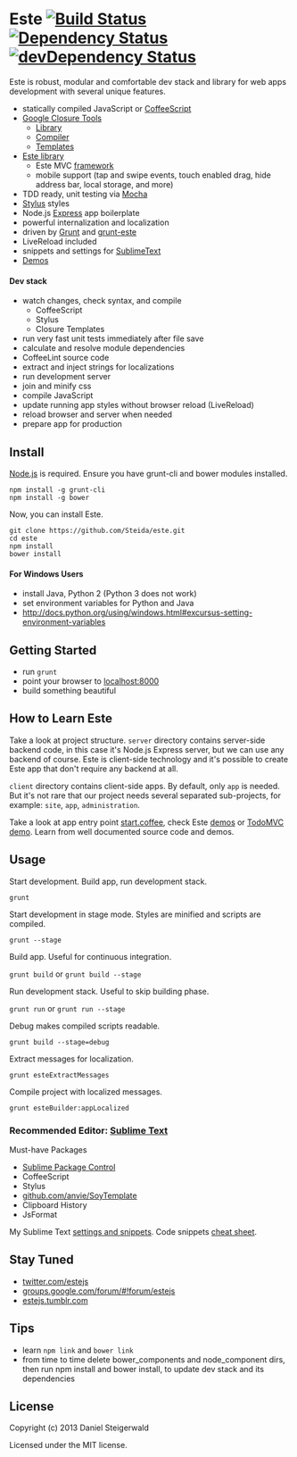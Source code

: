 # Este [![Build Status](https://secure.travis-ci.org/Steida/este.png?branch=master)](http://travis-ci.org/Steida/este) [![Dependency Status](https://david-dm.org/steida/este.png)](https://david-dm.org/steida/este) [![devDependency Status](https://david-dm.org/steida/este/dev-status.png)](https://david-dm.org/steida/este#info=devDependencies)

Este is robust, modular and comfortable dev stack and library for web apps development with several unique features.

  - statically compiled JavaScript or [CoffeeScript](http://coffeescript.org)
  - [Google Closure Tools](https://developers.google.com/closure)
    - [Library](https://developers.google.com/closure/library)
    - [Compiler](https://developers.google.com/closure/compiler)
    - [Templates](https://developers.google.com/closure/templates)
  - [Este library](https://github.com/Steida/este-library)
    - Este MVC [framework](https://github.com/Steida/este-library/tree/master/app)
    - mobile support (tap and swipe events, touch enabled drag, hide address bar, local storage, and more)
  - TDD ready, unit testing via [Mocha](http://visionmedia.github.io/mocha)
  - [Stylus](http://learnboost.github.io/stylus) styles
  - Node.js [Express](http://expressjs.com) app boilerplate
  - powerful internalization and localization
  - driven by [Grunt](http://gruntjs.com) and [grunt-este](https://github.com/Steida/grunt-este)
  - LiveReload included
  - snippets and settings for [SublimeText](http://www.sublimetext.com)
  - [Demos](http://este.jit.su)
  
#### Dev stack
  
  - watch changes, check syntax, and compile
    - CoffeeScript
    - Stylus
    - Closure Templates
  - run very fast unit tests immediately after file save
  - calculate and resolve module dependencies 
  - CoffeeLint source code
  - extract and inject strings for localizations
  - run development server
  - join and minify css
  - compile JavaScript
  - update running app styles without browser reload (LiveReload)
  - reload browser and server when needed
  - prepare app for production

## Install
  [Node.js](http://nodejs.org) is required. Ensure you have grunt-cli and bower modules installed.
  ```shell
  npm install -g grunt-cli
  npm install -g bower
  ```

  Now, you can install Este.
  ```shell
  git clone https://github.com/Steida/este.git
  cd este
  npm install
  bower install
  ```

#### For Windows Users
  - install Java, Python 2 (Python 3 does not work)
  - set environment variables for Python and Java
  - http://docs.python.org/using/windows.html#excursus-setting-environment-variables

## Getting Started
  - run ```grunt```
  - point your browser to [localhost:8000](http://localhost:8000)
  - build something beautiful 

## How to Learn Este

  Take a look at project structure. ```server``` directory contains server-side backend code, in this case
  it's Node.js Express server, but we can use any backend of course. Este is client-side technology
  and it's possible to create Este app that don't require any backend at all.
  
  ```client``` directory contains client-side apps. By default, only ```app``` is needed. But it's not rare that
  our project needs several separated sub-projects, for example: ```site```, ```app```, ```administration```.
  
  Take a look at app entry point [start.coffee](https://github.com/Steida/este/blob/master/client/app/js/start.coffee),
  check Este [demos](https://github.com/Steida/este-library/tree/master/este/demos) or [TodoMVC demo](https://github.com/Steida/este-library/tree/master/este/demos/app/todomvc).
  Learn from well documented source code and demos.

## Usage

  Start development. Build app, run development stack.

  ```grunt ```

  Start development in stage mode. Styles are minified and scripts are compiled.

  ```grunt --stage```

  Build app. Useful for continuous integration.

  ```grunt build``` or ```grunt build --stage```

  Run development stack. Useful to skip building phase.

  ```grunt run``` or ```grunt run --stage```

  Debug makes compiled scripts readable.

  ```grunt build --stage=debug```

  Extract messages for localization.

  ```grunt esteExtractMessages```

  Compile project with localized messages.

  ```grunt esteBuilder:appLocalized```
  
### Recommended Editor: [Sublime Text](http://www.sublimetext.com)

Must-have Packages

  - [Sublime Package Control](http://wbond.net/sublime_packages/package_control)
  - CoffeeScript
  - Stylus
  - [github.com/anvie/SoyTemplate](https://github.com/anvie/SoyTemplate)
  - Clipboard History
  - JsFormat

My Sublime Text [settings and snippets](https://github.com/Steida/Sublimetext-user-settings).
Code snippets [cheat sheet](http://estejs.tumblr.com/post/29363589575/este-js-sublime-text-code-snippets-cheat-sheet).

## Stay Tuned

  - [twitter.com/estejs](https://twitter.com/estejs)
  - [groups.google.com/forum/#!forum/estejs](https://groups.google.com/forum/#!forum/estejs)
  - [estejs.tumblr.com](http://estejs.tumblr.com)

## Tips

  - learn ```npm link``` and ```bower link```
  - from time to time delete bower_components and node_component dirs, then run npm install and bower install, to update dev stack and its dependencies

## License
Copyright (c) 2013 Daniel Steigerwald

Licensed under the MIT license.
